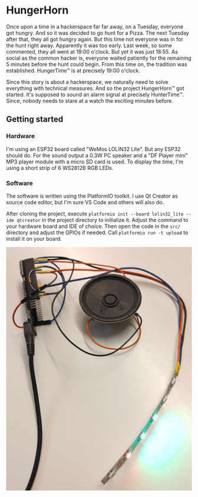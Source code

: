 # HungerHorn

Once upon a time in a hackerspace far far away, on a Tuesday, everyone got hungry. And so it was decided to go hunt for a Pizza. The next Tuesday after that, they all got hungry again. But this time not everyone was in for the hunt right away. Apparently it was too early. Last week, so some commented, they all went at 19:00 o'clock. But yet it was just 18:55.
As social as the common hacker is, everyone waited patiently for the remaining 5 minutes before the hunt could begin. From this time on, the tradition was established. HungerTime™ is at precisely 19:00 o'clock.

Since this story is about a hackerspace, we naturally need to solve everything with technical measures. And so the project HungerHorn™ got started. It's supposed to sound an alarm signal at precisely HunterTime™. Since, nobody needs to stare at a watch the exciting minutes before.


## Getting started

### Hardware
I'm using an ESP32 board called "WeMos LOLIN32 Lite". But any ESP32 should do. For the sound output a 0.3W PC speaker and a "DF Player mini" MP3 player module with a micro SD card is used. To display the time, I'm using a short strip of 6 WS2812B RGB LEDs.

### Software
The software is written using the PlatformIO toolkit. I use Qt Creator as source code editor, but I'm sure VS Code and others will also do.

After cloning the project, execute `platformio init --board lolin32_lite --ide qtcreator` in the project directory to initialize it. Adjust the command to your hardware board and IDE of choice. Then open the code in the `src/` directory and adjust the GPIOs if needed. Call `platformio run -t upload` to install it on your board.


![overview image](img/overview_01.jpg)

